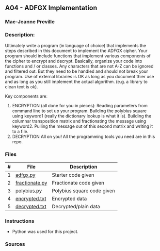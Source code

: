 ## A04 - ADFGX Implementation
### Mae-Jeanne Preville 
### Description:

Ultimately write a program (in language of choice) that implements the steps described in this document to implement the ADFGX cipher.
Your program should include functions that implement various components of the cipher to encrypt and decrypt. Basically, organize your code into functions and / or classes.
Any characters that are not A-Z can be ignored and filtered out. But they need to be handled and should not break your program.
Use of external libraries is OK as long as you document thier use and as long as you still implement the actual algorithm. (e.g. a library to clean text is ok).

Key components are:
1) ENCRYPTION (all done for you in pieces):
Reading parameters from command line to set up your program.
Building the polybius square using keyword1 (really the dictionary lookup is what it is).
Building the columnar transposition matrix and fractionating the message using keyword2.
Pulling the message out of this second matrix and writing it to a file.
2) DECRYPTION
All on you! All the programming tools you need are in this repo.

### Files

|   #   | File                       | Description                                                |
| :---: | -------------------------- | ---------------------------------------------------------- |
|   1   | [adfgx.py](./adfgx.py)   | Starter code given   |
|   2   | [fractionate.py](./fractionate.py)   | Fractionate code given  |
|   3   | [polybius.py](./polybius.py)   | Polybius square code given   |
|   4   | [encrypted.txt](./encrypted.txt)   | Encrypted data  |
|   5   | [decrypted.txt](./decrypted.txt)   | Decrypted/plain data   |



### Instructions

- Python was used for this project.

### Sources

